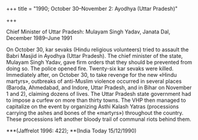 +++
title = "1990; October 30–November 2: Ayodhya (Uttar Pradesh)"

+++


Chief Minister of Uttar Pradesh: Mulayam Singh Yadav, Janata Dal, December 1989–June 1991

On October 30, kar sevaks (Hindu religious volunteers) tried to assault the Babri Masjid in Ayodhya (Uttar Pradesh). The chief minister of the state, Mulayam Singh Yadav, gave firm orders that they should be prevented from doing so. The police opened fire. Twenty-six kar sevaks were killed. Immediately after, on October 30, to take revenge for the new «Hindu martyrs», outbreaks of anti-Muslim violence occurred in several places (Baroda, Ahmedabad, and Indore, Uttar Pradesh, and in Bihar on November 1 and 2), claiming dozens of lives. The Uttar Pradesh state government had to impose a curfew on more than thirty towns. The VHP then managed to capitalize on the event by organizing Asthi Kalash Yatras (processions carrying the ashes and bones of the «martyrs») throughout the country. These processions left another bloody trail of communal riots behind them.

***(Jaffrelot 1996: 422); **(India Today 15/12/1990)
